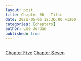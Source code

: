 ```yaml
---
layout: post
title: Chapter 06 - Title
date: 2020-05-06 12:36:00 +1200
categories: [chapters]
author: Lee Jordan
published: true
---
```


<h2></h2>


<div class="pagination">
    <a class="pagination-item older" href="https://single.geraldleejordan.com/chapter-05/">Chapter Five</a>
      <a class="pagination-item newer" href="https://single.geraldleejordan.com/chapter-07/">Chapter Seven</a>
</div>
